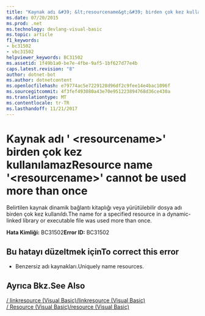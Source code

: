 ```yaml
---
title: "Kaynak adı &#39; &lt;resourcename&gt;&#39; birden çok kez kullanılamaz"
ms.date: 07/20/2015
ms.prod: .net
ms.technology: devlang-visual-basic
ms.topic: article
f1_keywords:
- bc31502
- vbc31502
helpviewer_keywords: BC31502
ms.assetid: 1f49b1a0-be7e-4fbe-9af5-1bf627d77e4b
caps.latest.revision: "8"
author: dotnet-bot
ms.author: dotnetcontent
ms.openlocfilehash: e79774ac5e7229128d96df2c9fee14e4bac1096f
ms.sourcegitcommit: 4f3fef493080a43e70e951223894768d36ce430a
ms.translationtype: MT
ms.contentlocale: tr-TR
ms.lasthandoff: 11/21/2017
---
```

# <a name="resource-name-39ltresourcenamegt39-cannot-be-used-more-than-once"></a><span data-ttu-id="913a9-102">Kaynak adı &#39; &lt;resourcename&gt;&#39; birden çok kez kullanılamaz</span><span class="sxs-lookup"><span data-stu-id="913a9-102">Resource name &#39;&lt;resourcename&gt;&#39; cannot be used more than once</span></span>
<span data-ttu-id="913a9-103">Belirtilen kaynak dinamik bağlantı kitaplığı veya yürütülebilir dosya adı birden çok kez kullanıldı.</span><span class="sxs-lookup"><span data-stu-id="913a9-103">The name for a specified resource in a dynamic-linked library or executable file was used more than once.</span></span>  
  
 <span data-ttu-id="913a9-104">**Hata Kimliği:** BC31502</span><span class="sxs-lookup"><span data-stu-id="913a9-104">**Error ID:** BC31502</span></span>  
  
## <a name="to-correct-this-error"></a><span data-ttu-id="913a9-105">Bu hatayı düzeltmek için</span><span class="sxs-lookup"><span data-stu-id="913a9-105">To correct this error</span></span>  
  
-   <span data-ttu-id="913a9-106">Benzersiz adı kaynakları.</span><span class="sxs-lookup"><span data-stu-id="913a9-106">Uniquely name resources.</span></span>  
  
## <a name="see-also"></a><span data-ttu-id="913a9-107">Ayrıca Bkz.</span><span class="sxs-lookup"><span data-stu-id="913a9-107">See Also</span></span>  
 [<span data-ttu-id="913a9-108">/ linkresource (Visual Basic)</span><span class="sxs-lookup"><span data-stu-id="913a9-108">/linkresource (Visual Basic)</span></span>](../../visual-basic/reference/command-line-compiler/linkresource.md)  
 [<span data-ttu-id="913a9-109">/ Resource (Visual Basic)</span><span class="sxs-lookup"><span data-stu-id="913a9-109">/resource (Visual Basic)</span></span>](../../visual-basic/reference/command-line-compiler/resource.md)
